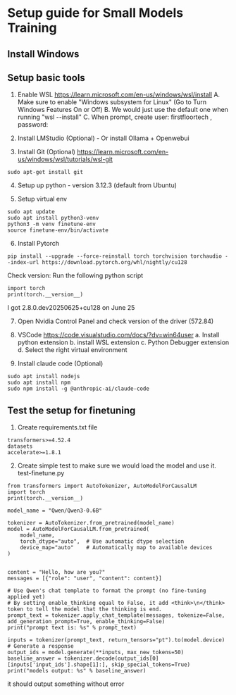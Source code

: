 # Setup guide for Small Models Training
## Install Windows

<TBD>

## Setup basic tools
1. Enable WSL https://learn.microsoft.com/en-us/windows/wsl/install
A. Make sure to enable "Windows subsystem for Linux" (Go to Turn Windows Features On or Off)
B. We would just use the default one when running "wsl --install"
C. When prompt, create user: firstfloortech , password: <your password here>

2. Install LMStudio (Optional) - Or install Ollama + Openwebui

3. Install Git (Optional)
https://learn.microsoft.com/en-us/windows/wsl/tutorials/wsl-git
```
sudo apt-get install git

```
4. Setup up python - version 3.12.3 (default from Ubuntu)

5. Setup virtual env
```
sudo apt update
sudo apt install python3-venv
python3 -m venv finetune-env
source finetune-env/bin/activate
```
6. Install Pytorch
```
pip install --upgrade --force-reinstall torch torchvision torchaudio --index-url https://download.pytorch.org/whl/nightly/cu128
```
Check version:
Run the following python script
```
import torch
print(torch.__version__)
```
I got 2.8.0.dev20250625+cu128 on June 25

7. Open Nvidia Control Panel and check version of the driver
(572.84)

8. VSCode https://code.visualstudio.com/docs/?dv=win64user
a. Install python extension
b. install WSL extension 
c. Python Debugger extension
d. Select the right virtual environment

9. Install claude code (Optional)
```
sudo apt install nodejs
sudo apt install npm
sudo npm install -g @anthropic-ai/claude-code
```

## Test the setup for finetuning
1. Create requirements.txt file
```
transformers>=4.52.4
datasets
accelerate>=1.8.1
```
2. Create simple test to make sure we would load the model and use it.
test-finetune.py
```
from transformers import AutoTokenizer, AutoModelForCausalLM
import torch
print(torch.__version__)

model_name = "Qwen/Qwen3-0.6B"

tokenizer = AutoTokenizer.from_pretrained(model_name)
model = AutoModelForCausalLM.from_pretrained(
    model_name,
    torch_dtype="auto",  # Use automatic dtype selection
    device_map="auto"    # Automatically map to available devices
)


content = "Hello, how are you?"
messages = [{"role": "user", "content": content}]

# Use Qwen's chat template to format the prompt (no fine-tuning applied yet)
# By setting enable_thinking equal to False, it add <think>\n</think> token to tell the model that the thinking is end.
prompt_text = tokenizer.apply_chat_template(messages, tokenize=False, add_generation_prompt=True, enable_thinking=False)
print("prompt text is: %s" % prompt_text)

inputs = tokenizer(prompt_text, return_tensors="pt").to(model.device)
# Generate a response
output_ids = model.generate(**inputs, max_new_tokens=50)
baseline_answer = tokenizer.decode(output_ids[0][inputs['input_ids'].shape[1]:], skip_special_tokens=True)
print("models output: %s" % baseline_answer)

```
it should output something without error
